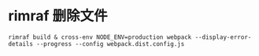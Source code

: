 # rimraf 删除文件

    rimraf build & cross-env NODE_ENV=production webpack --display-error-details --progress --config webpack.dist.config.js